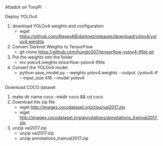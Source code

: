 Attadck on TonyPi


Deploy YOLOv4

1. download YOLOv4 weights and configuration
    - wget https://github.com/AlexeyAB/darknet/releases/download/yolov4/yolov4.weights
2. Convert Darknet Weights to TensorFlow
    - git clone https://github.com/hunglc007/tensorflow-yolov4-tflite.git
3. Put the weights into the folder
    - mv yolov4.weights ensorflow-yolov4-tflite
4. Convert the YOLOv4 model
    - python save_model.py --weights yolov4.weights --output ./yolov4-tf --input_size 416 --model yolov4



Download COCO dataset
1. make dir name coco
    -mkdir coco && cd coco
2. Download the zip file
    - wget http://images.cocodataset.org/zips/val2017.zip
    - wget http://images.cocodataset.org/annotations/annotations_trainval2017.zip
3. unzip val2017.zip
    - unzip val2017.zip
    - unzip annotations_trainval2017.zip

